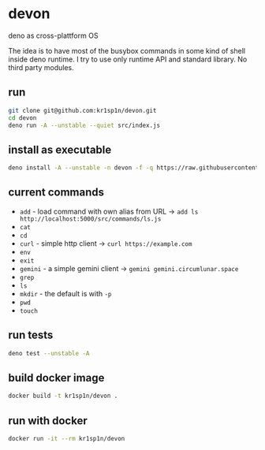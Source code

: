 # devon
deno as cross-plattform OS

The idea is to have most of the busybox commands in some kind of shell inside deno runtime.
I try to use only runtime API and standard library. No third party modules.

## run

```bash
git clone git@github.com:kr1sp1n/devon.git
cd devon
deno run -A --unstable --quiet src/index.js
```

## install as executable

```bash
deno install -A --unstable -n devon -f -q https://raw.githubusercontent.com/kr1sp1n/devon/master/src/index.js
```

## current commands

* `add` - load command with own alias from URL -> `add ls http://localhost:5000/src/commands/ls.js`
* `cat`
* `cd`
* `curl` - simple http client -> `curl https://example.com`
* `env`
* `exit`
* `gemini` - a simple gemini client -> `gemini gemini.circumlunar.space`
* `grep`
* `ls`
* `mkdir` - the default is with `-p`
* `pwd`
* `touch`

## run tests

```bash
deno test --unstable -A
```

## build docker image

```bash
docker build -t kr1sp1n/devon .
```

## run with docker

```bash
docker run -it --rm kr1sp1n/devon
```